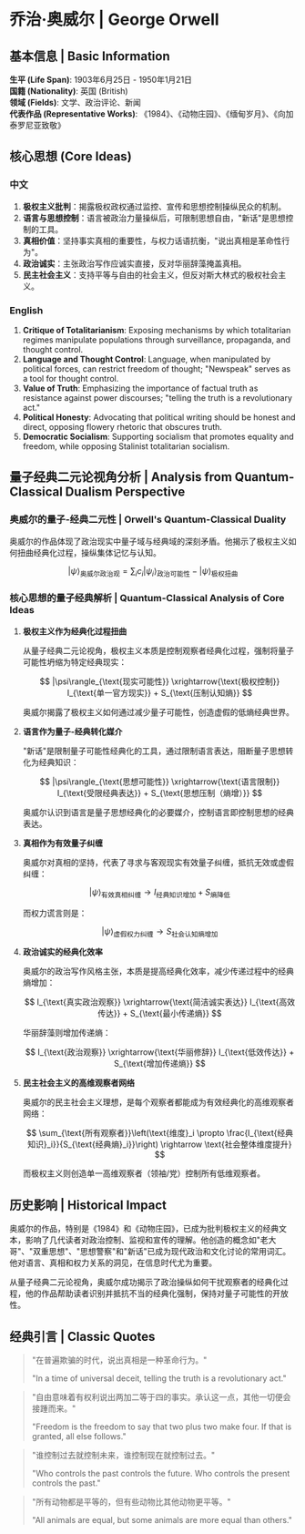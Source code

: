 # 乔治·奥威尔 | George Orwell

## 基本信息 | Basic Information

**生平 (Life Span)**: 1903年6月25日 - 1950年1月21日  
**国籍 (Nationality)**: 英国 (British)  
**领域 (Fields)**: 文学、政治评论、新闻  
**代表作品 (Representative Works)**: 《1984》、《动物庄园》、《缅甸岁月》、《向加泰罗尼亚致敬》

## 核心思想 (Core Ideas)

### 中文
1. **极权主义批判**：揭露极权政权通过监控、宣传和思想控制操纵民众的机制。
2. **语言与思想控制**：语言被政治力量操纵后，可限制思想自由，"新话"是思想控制的工具。
3. **真相价值**：坚持事实真相的重要性，与权力话语抗衡，"说出真相是革命性行为"。
4. **政治诚实**：主张政治写作应诚实直接，反对华丽辞藻掩盖真相。
5. **民主社会主义**：支持平等与自由的社会主义，但反对斯大林式的极权社会主义。

### English
1. **Critique of Totalitarianism**: Exposing mechanisms by which totalitarian regimes manipulate populations through surveillance, propaganda, and thought control.
2. **Language and Thought Control**: Language, when manipulated by political forces, can restrict freedom of thought; "Newspeak" serves as a tool for thought control.
3. **Value of Truth**: Emphasizing the importance of factual truth as resistance against power discourses; "telling the truth is a revolutionary act."
4. **Political Honesty**: Advocating that political writing should be honest and direct, opposing flowery rhetoric that obscures truth.
5. **Democratic Socialism**: Supporting socialism that promotes equality and freedom, while opposing Stalinist totalitarian socialism.

## 量子经典二元论视角分析 | Analysis from Quantum-Classical Dualism Perspective

### 奥威尔的量子-经典二元性 | Orwell's Quantum-Classical Duality

奥威尔的作品体现了政治现实中量子域与经典域的深刻矛盾。他揭示了极权主义如何扭曲经典化过程，操纵集体记忆与认知。

$$
|\psi\rangle_{\text{奥威尔政治观}} = \sum_i c_i|\psi_i\rangle_{\text{政治可能性}} - |\psi\rangle_{\text{极权扭曲}}
$$

### 核心思想的量子经典解析 | Quantum-Classical Analysis of Core Ideas

1. **极权主义作为经典化过程扭曲**

   从量子经典二元论视角，极权主义本质是控制观察者经典化过程，强制将量子可能性坍缩为特定经典现实：

   $$
   |\psi\rangle_{\text{现实可能性}} \xrightarrow{\text{极权控制}} I_{\text{单一官方现实}} + S_{\text{压制认知熵}}
   $$

   奥威尔揭露了极权主义如何通过减少量子可能性，创造虚假的低熵经典世界。

2. **语言作为量子-经典转化媒介**

   "新话"是限制量子可能性经典化的工具，通过限制语言表达，阻断量子思想转化为经典知识：

   $$
   |\psi\rangle_{\text{思想可能性}} \xrightarrow{\text{语言限制}} I_{\text{受限经典表达}} + S_{\text{思想压制（熵增）}}
   $$

   奥威尔认识到语言是量子思想经典化的必要媒介，控制语言即控制思想的经典表达。

3. **真相作为有效量子纠缠**

   奥威尔对真相的坚持，代表了寻求与客观现实有效量子纠缠，抵抗无效或虚假纠缠：

   $$
   |\psi\rangle_{\text{有效真相纠缠}} \rightarrow I_{\text{经典知识增加}} + S_{\text{熵降低}}
   $$

   而权力谎言则是：

   $$
   |\psi\rangle_{\text{虚假权力纠缠}} \rightarrow S_{\text{社会认知熵增加}}
   $$

4. **政治诚实的经典化效率**

   奥威尔的政治写作风格主张，本质是提高经典化效率，减少传递过程中的经典熵增加：

   $$
   I_{\text{真实政治观察}} \xrightarrow{\text{简洁诚实表达}} I_{\text{高效传达}} + S_{\text{最小传递熵}}
   $$

   华丽辞藻则增加传递熵：

   $$
   I_{\text{政治观察}} \xrightarrow{\text{华丽修辞}} I_{\text{低效传达}} + S_{\text{增加传递熵}}
   $$

5. **民主社会主义的高维观察者网络**

   奥威尔的民主社会主义理想，是每个观察者都能成为有效经典化的高维观察者网络：

   $$
   \sum_{\text{所有观察者}}\left(\text{维度}_i \propto \frac{I_{\text{经典知识}_i}}{S_{\text{经典熵}_i}}\right) \rightarrow \text{社会整体维度提升}
   $$

   而极权主义则创造单一高维观察者（领袖/党）控制所有低维观察者。

## 历史影响 | Historical Impact

奥威尔的作品，特别是《1984》和《动物庄园》，已成为批判极权主义的经典文本，影响了几代读者对政治控制、监视和宣传的理解。他创造的概念如"老大哥"、"双重思想"、"思想警察"和"新话"已成为现代政治和文化讨论的常用词汇。他对语言、真相和权力关系的洞见，在信息时代尤为重要。

从量子经典二元论视角，奥威尔成功揭示了政治操纵如何干扰观察者的经典化过程，他的作品帮助读者识别并抵抗不当的经典化强制，保持对量子可能性的开放性。

## 经典引言 | Classic Quotes

> "在普遍欺骗的时代，说出真相是一种革命行为。"
> 
> "In a time of universal deceit, telling the truth is a revolutionary act."

> "自由意味着有权利说出两加二等于四的事实。承认这一点，其他一切便会接踵而来。"
> 
> "Freedom is the freedom to say that two plus two make four. If that is granted, all else follows."

> "谁控制过去就控制未来，谁控制现在就控制过去。"
> 
> "Who controls the past controls the future. Who controls the present controls the past."

> "所有动物都是平等的，但有些动物比其他动物更平等。"
> 
> "All animals are equal, but some animals are more equal than others." 